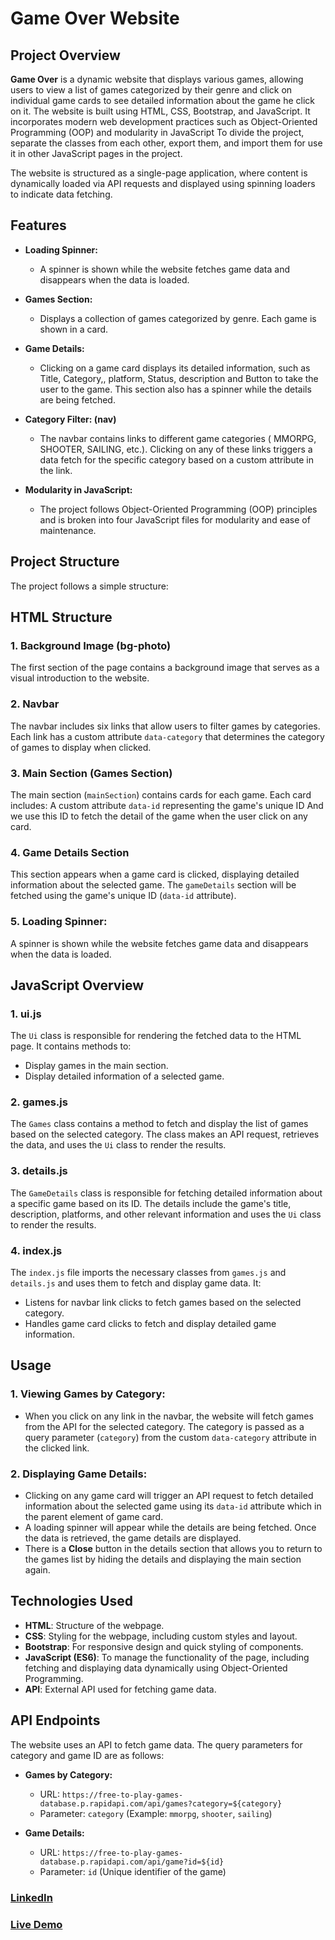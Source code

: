 # Game Over Website

## Project Overview

**Game Over** is a dynamic website that displays various games, allowing users to view a list of games categorized by their genre and click on individual game cards to see detailed information about the game he click on it. The website is built using HTML, CSS, Bootstrap, and JavaScript. It incorporates modern web development practices such as Object-Oriented Programming (OOP) and modularity in JavaScript To divide the project, separate the classes from each other, export them, and import them for use it in other JavaScript pages in the project.

The website is structured as a single-page application, where content is dynamically loaded via API requests and displayed using spinning loaders to indicate data fetching.

## Features

- **Loading Spinner:** 
  - A spinner is shown while the website fetches game data and disappears when the data is loaded.
  
- **Games Section:** 
  - Displays a collection of games categorized by genre. Each game is shown in a card.

- **Game Details:** 
  - Clicking on a game card displays its detailed information, such as Title, Category,, platform, Status,  description and Button to take the user to the game. This section also has a spinner while the details are being fetched.

- **Category Filter: (nav)** 
  - The navbar contains links to different game categories ( MMORPG, SHOOTER, SAILING, etc.). Clicking on any of these links triggers a data fetch for the specific category based on a custom attribute in the link.

- **Modularity in  JavaScript:** 
  - The project follows Object-Oriented Programming (OOP) principles and is broken into four JavaScript files for modularity and ease of maintenance.

## Project Structure

The project follows a simple structure:


## HTML Structure

### 1. **Background Image (bg-photo)**

The first section of the page contains a background image that serves as a visual introduction to the website.

### 2. **Navbar**

The navbar includes six links that allow users to filter games by categories. Each link has a custom attribute `data-category` that determines the category of games to display when clicked.

### 3. **Main Section (Games Section)**

The main section (`mainSection`) contains cards for each game. Each card includes:
A custom attribute `data-id` representing the game's unique ID And we use this ID to fetch the detail of the game when the user click on any card.

### 4. **Game Details Section**

This section appears when a game card is clicked, displaying detailed information about the selected game. The `gameDetails` section will be fetched using the game's unique ID (`data-id` attribute).

### 5. **Loading Spinner:** 
 A spinner is shown while the website fetches game data and disappears when the data is loaded.

## JavaScript Overview

### 1. **ui.js**

The `Ui` class is responsible for rendering the fetched data to the HTML page. It contains methods to:
  - Display games in the main section.
  - Display detailed information of a selected game.


### 2. **games.js**

The `Games` class contains a method to fetch and display the list of games based on the selected category. The class makes an API request, retrieves the data, and uses the `Ui` class to render the results.

### 3. **details.js**

The `GameDetails` class is responsible for fetching detailed information about a specific game based on its ID. The details include the game's title, description,  platforms, and other relevant information and uses the `Ui` class to render the results.

### 4. **index.js**

The `index.js` file imports the necessary classes from `games.js` and `details.js` and uses them to fetch and display game data. It:
  - Listens for navbar link clicks to fetch games based on the selected category.
  - Handles game card clicks to fetch and display detailed game information.

## Usage

### 1. **Viewing Games by Category:**

- When you click on any link in the navbar, the website will fetch games from the API for the selected category. The category is passed as a query parameter (`category`) from the custom `data-category` attribute in the clicked link.
  
### 2. **Displaying Game Details:**

- Clicking on any game card will trigger an API request to fetch detailed information about the selected game using its `data-id` attribute which in the parent element of game card.
- A loading spinner will appear while the details are being fetched. Once the data is retrieved, the game details are displayed.
- There is a **Close** button in the details section that allows you to return to the games list by hiding the details and displaying the main section again.

## Technologies Used

- **HTML**: Structure of the webpage.
- **CSS**: Styling for the webpage, including custom styles and layout.
- **Bootstrap**: For responsive design and quick styling of components.
- **JavaScript (ES6)**: To manage the functionality of the page, including fetching and displaying data dynamically using Object-Oriented Programming.
- **API**: External API used for fetching game data.

## API Endpoints

The website uses an API to fetch game data. The query parameters for category and game ID are as follows:

- **Games by Category:**
  - URL: `https://free-to-play-games-database.p.rapidapi.com/api/games?category=${category}`
  - Parameter: `category` (Example: `mmorpg`, `shooter`, `sailing`)

- **Game Details:**
  - URL: `https://free-to-play-games-database.p.rapidapi.com/api/game?id=${id}`
  - Parameter: `id` (Unique identifier of the game)

### [LinkedIn](https://www.linkedin.com/in/mohammed-ashraf0/)
### [Live Demo](https://mo-ashraf-elsayed.github.io/Game-Over/)
